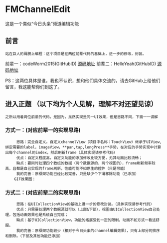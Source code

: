 # FMChannelEdit
这是一个类似“今日头条”频道编辑功能
## 前言
    站在巨人的肩膀上编程：这个项目是在两位前辈代码的基础上，进一步的修改，封装。
前辈一：codeWorm2015(GitHubID)
[源码地址](https://github.com/codeWorm2015/channelEdit.git)
前辈二：HelloYeah(GitHubID)
[源码地址](https://github.com/HelloYeah/DraggingSort.git)

PS：这两位具体是谁，我也不认识，想和他们具体交流的，请去GitHub上给他们留言，我这能帮你们到这了。
## 进入正题 （以下均为个人见解，理解不对还望见谅）
    之所以用着两位前辈的代码，是因为，虽然实现是同一UI效果，但是思路不同，下面一一讲解
### 方式一：(对应前辈一的实现思路)
         思路：完全自定义。自定义channelView（项目中名称：TouchView）继承于UIView,绑定需要的label，imageView，**pan,tap,longPress**手势，在对应的手势实现中计算出每个channel的index，然后刷新frame（具体实现请参考代码）
         优点：自定义程度高，自定义功能的添加修改比较方便，尤其动画比较流畅；
         缺点：要同时处理四个数组的数据（两个数据源的，两个视图的），frame刷新频率较高，且都是自己实现的frame刷新，性能可能不如原生的控件（只是可能）
         我的完善：原框架功能已经比较完善，只是缺少个下滑移除功能（已添加）
        GIF效果图：
        
### 方式二：(对应前辈二的实现思路)
         思路：在UICollectionView的基础上进一步的修改封装。（具体实现请参考代码）
         优点：只需要处理两个数据源就可以（上部&下部），视图由UICollectionView自己处理，包括动画效果也是系统自己完成；
         缺点：基于UICollectionView，功能的拓展受到一定的限制，动画不如方式一看这舒服。
         我的完善：原框架功能较少（相对于今日头条的channel编辑效果），只有上部分的排序和删除。（下部及其他功能已添加）
          
    

